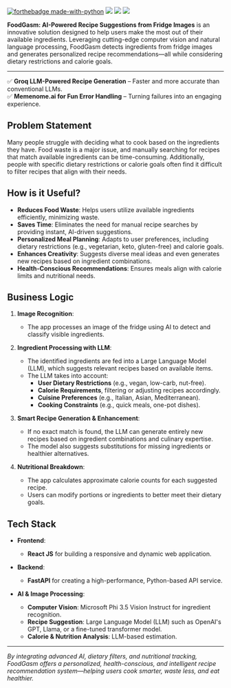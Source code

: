 [![forthebadge made-with-python](http://ForTheBadge.com/images/badges/made-with-python.svg)](https://www.python.org/)
<a href="https://reactjs.org/"><img src="https://img.shields.io/badge/React%20JS-v17.0.2-blue?style=for-the-badge&logo=react" /></a>
<a href="https://fastapi.tiangolo.com/"><img src="https://img.shields.io/badge/FastAPI-v0.70-blue?style=for-the-badge&logo=fastapi" /></a>
<a href="https://www.tensorflow.org/"><img src="https://img.shields.io/badge/TensorFlow-v2.4.0-orange?style=for-the-badge&logo=tensorflow" /></a>


**FoodGasm: AI-Powered Recipe Suggestions from Fridge Images** is an innovative solution designed to help users make the most out of their available ingredients. Leveraging cutting-edge computer vision and natural language processing, FoodGasm detects ingredients from fridge images and generates personalized recipe recommendations—all while considering dietary restrictions and calorie goals.

---

✅ **Groq LLM-Powered Recipe Generation** – Faster and more accurate than conventional LLMs.  
✅ **Memenome.ai for Fun Error Handling** – Turning failures into an engaging experience.  


## **Problem Statement**  
Many people struggle with deciding what to cook based on the ingredients they have. Food waste is a major issue, and manually searching for recipes that match available ingredients can be time-consuming. Additionally, people with specific dietary restrictions or calorie goals often find it difficult to filter recipes that align with their needs.

## **How is it Useful?**  
- **Reduces Food Waste**: Helps users utilize available ingredients efficiently, minimizing waste.  
- **Saves Time**: Eliminates the need for manual recipe searches by providing instant, AI-driven suggestions.  
- **Personalized Meal Planning**: Adapts to user preferences, including dietary restrictions (e.g., vegetarian, keto, gluten-free) and calorie goals.  
- **Enhances Creativity**: Suggests diverse meal ideas and even generates new recipes based on ingredient combinations.  
- **Health-Conscious Recommendations**: Ensures meals align with calorie limits and nutritional needs.

## **Business Logic**  
1. **Image Recognition**:  
   - The app processes an image of the fridge using AI to detect and classify visible ingredients.

2. **Ingredient Processing with LLM**:  
   - The identified ingredients are fed into a Large Language Model (LLM), which suggests relevant recipes based on available items.  
   - The LLM takes into account:  
     - **User Dietary Restrictions** (e.g., vegan, low-carb, nut-free).  
     - **Calorie Requirements**, filtering or adjusting recipes accordingly.  
     - **Cuisine Preferences** (e.g., Italian, Asian, Mediterranean).  
     - **Cooking Constraints** (e.g., quick meals, one-pot dishes).

3. **Smart Recipe Generation & Enhancement**:  
   - If no exact match is found, the LLM can generate entirely new recipes based on ingredient combinations and culinary expertise.  
   - The model also suggests substitutions for missing ingredients or healthier alternatives.

4. **Nutritional Breakdown**:  
   - The app calculates approximate calorie counts for each suggested recipe.  
   - Users can modify portions or ingredients to better meet their dietary goals.

## **Tech Stack**  
- **Frontend**:  
  - **React JS** for building a responsive and dynamic web application.
  
- **Backend**:  
  - **FastAPI** for creating a high-performance, Python-based API service.
  
- **AI & Image Processing**:  
  - **Computer Vision**: Microsoft Phi 3.5 Vision Instruct for ingredient recognition.  
  - **Recipe Suggestion**: Large Language Model (LLM) such as OpenAI's GPT, Llama, or a fine-tuned transformer model.  
  - **Calorie & Nutrition Analysis**: LLM-based estimation.

---

*By integrating advanced AI, dietary filters, and nutritional tracking, FoodGasm offers a personalized, health-conscious, and intelligent recipe recommendation system—helping users cook smarter, waste less, and eat healthier.*
